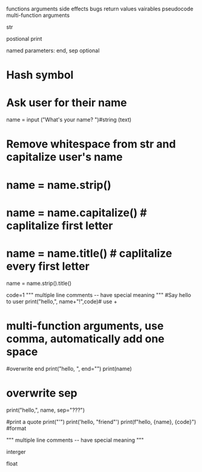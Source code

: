 functions
arguments
side effects
bugs
return values
vairables
pseudocode
multi-function arguments

str

postional print

named parameters: end, sep optional

# Hash symbol
# Ask user for their name
name = input ("What's your name? ")#string (text)

# Remove whitespace from str and capitalize user's name
# name = name.strip()
# name = name.capitalize() # caplitalize first letter
# name = name.title() # caplitalize every first letter
name = name.strip().title()

code=1
"""
multiple line comments -- have special meaning
"""
#Say hello to user
print("hello,", name+"!",code)# use + 

# multi-function arguments, use comma, automatically add one space
#overwrite end
print("hello, ", end="")
print(name)
# overwrite sep
print("hello,", name, sep="???")

#print a quote
print("\'")
print('hello, "friend"')
print(f"hello, {name}, {code}") #format

"""
multiple line comments -- have special meaning
"""

interger

float

